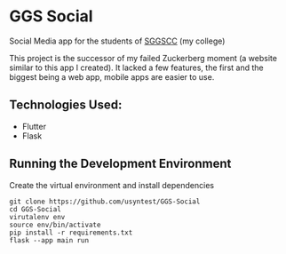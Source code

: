# GGS Social

Social Media app for the students of [SGGSCC](https://www.sggscc.ac.in/) (my college)

This project is the successor of my failed Zuckerberg moment (a website similar to this app I created). It lacked a few features, the first and the biggest being a web app, mobile apps are easier to use.

## Technologies Used:

- Flutter
- Flask

## Running the Development Environment

Create the virtual environment and install dependencies

```shell
git clone https://github.com/usyntest/GGS-Social
cd GGS-Social
virutalenv env
source env/bin/activate
pip install -r requirements.txt
flask --app main run
```
